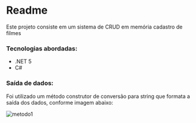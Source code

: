 # Readme

Este projeto consiste em um sistema de CRUD em memória cadastro de filmes

### Tecnologias abordadas:
*  .NET 5
* C#

### Saída de dados:
Foi utilizado um método construtor de conversão para string que formata a saída dos dados, conforme imagem abaixo:


![metodo1](https://user-images.githubusercontent.com/46508111/119077392-98061580-b9ca-11eb-845f-f2373d16d390.png)